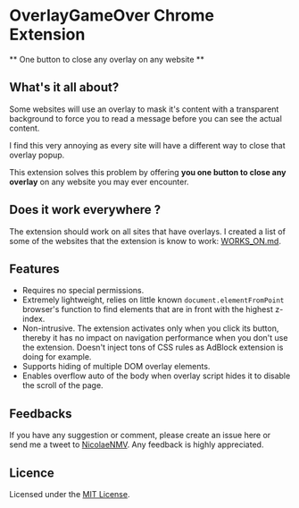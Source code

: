 # OverlayGameOver Chrome Extension

** One button to close any overlay on any website **

## What's it all about?

Some websites will use an overlay to mask it's content with a transparent background to force you to read a message before you can see the actual content.

I find this very annoying as every site will have a different way to close that overlay popup.

This extension solves this problem by offering **you one button to close any overlay** on any website you may ever encounter.

## Does it work everywhere ?

The extension should work on all sites that have overlays. I created a list of some of the websites that the extension is know to work: [WORKS_ON.md](WORKS_ON.md).

## Features

* Requires no special permissions.
* Extremely lightweight, relies on little known ``document.elementFromPoint`` browser's function to find elements that are in front with the highest z-index. 
* Non-intrusive. The extension activates only when you click its button, thereby it has no impact on navigation performance when you don't use the extension. Doesn't inject tons of CSS rules as AdBlock extension is doing for example.
* Supports hiding of multiple DOM overlay elements.
* Enables overflow auto of the body when overlay script hides it to disable the scroll of the page.


## Feedbacks
If you have any suggestion or comment, please create an issue here or send me a tweet to [NicolaeNMV](https://twitter.com/NicolaeNMV). Any feedback is highly appreciated.

## Licence
Licensed under the [MIT License](http://www.opensource.org/licenses/mit-license.php).
